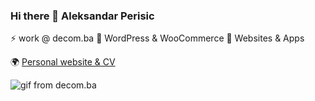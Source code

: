 ### Hi there 👋 Aleksandar Perisic
⚡ work @ decom.ba
🔭 WordPress & WooCommerce 
🤔 Websites & Apps

🌍 [Personal website & CV](https://aleksandarperisic.com/)

![gif from decom.ba](https://github.com/apsolut/apsolut/blob/main/apsolut-space.gif?raw=true)

<!--
**apsolut/apsolut** is a ✨ _special_ ✨ repository because its `README.md` (this file) appears on your GitHub profile.

Here are some ideas to get you started:

- 🔭 I’m currently working on ...
- 🌱 I’m currently learning ...
- 👯 I’m looking to collaborate on ...
- 🤔 I’m looking for help with ...
- 💬 Ask me about ...
- 📫 How to reach me: ...
- 😄 Pronouns: ...
- ⚡ Fun fact: ...
-->
